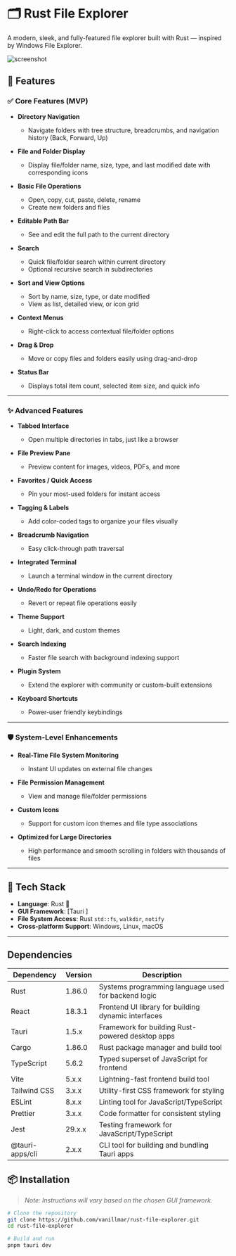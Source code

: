 # 🗂️ Rust File Explorer

A modern, sleek, and fully-featured file explorer built with Rust — inspired by Windows File Explorer.

![screenshot](./assets/screenshot.png)

## 🚀 Features

### ✅ Core Features (MVP)

- **Directory Navigation**
  - Navigate folders with tree structure, breadcrumbs, and navigation history (Back, Forward, Up)
  
- **File and Folder Display**
  - Display file/folder name, size, type, and last modified date with corresponding icons
  
- **Basic File Operations**
  - Open, copy, cut, paste, delete, rename
  - Create new folders and files

- **Editable Path Bar**
  - See and edit the full path to the current directory

- **Search**
  - Quick file/folder search within current directory
  - Optional recursive search in subdirectories

- **Sort and View Options**
  - Sort by name, size, type, or date modified
  - View as list, detailed view, or icon grid

- **Context Menus**
  - Right-click to access contextual file/folder options

- **Drag & Drop**
  - Move or copy files and folders easily using drag-and-drop

- **Status Bar**
  - Displays total item count, selected item size, and quick info

---

### ✨ Advanced Features

- **Tabbed Interface**
  - Open multiple directories in tabs, just like a browser

- **File Preview Pane**
  - Preview content for images, videos, PDFs, and more

- **Favorites / Quick Access**
  - Pin your most-used folders for instant access

- **Tagging & Labels**
  - Add color-coded tags to organize your files visually

- **Breadcrumb Navigation**
  - Easy click-through path traversal

- **Integrated Terminal**
  - Launch a terminal window in the current directory

- **Undo/Redo for Operations**
  - Revert or repeat file operations easily

- **Theme Support**
  - Light, dark, and custom themes

- **Search Indexing**
  - Faster file search with background indexing support

- **Plugin System**
  - Extend the explorer with community or custom-built extensions

- **Keyboard Shortcuts**
  - Power-user friendly keybindings

---

### 🛡️ System-Level Enhancements

- **Real-Time File System Monitoring**
  - Instant UI updates on external file changes

- **File Permission Management**
  - View and manage file/folder permissions

- **Custom Icons**
  - Support for custom icon themes and file type associations

- **Optimized for Large Directories**
  - High performance and smooth scrolling in folders with thousands of files

---

## 🧪 Tech Stack

- **Language**: Rust 🦀
- **GUI Framework**: [Tauri ]
- **File System Access**: Rust `std::fs`, `walkdir`, `notify`
- **Cross-platform Support**: Windows, Linux, macOS

---

## Dependencies
| Dependency         | Version  | Description                                           |
|---------------------|----------|-------------------------------------------------------|
| Rust               | 1.86.0   | Systems programming language used for backend logic   |
| React              | 18.3.1   | Frontend UI library for building dynamic interfaces   |
| Tauri              | 1.5.x    | Framework for building Rust-powered desktop apps      |
| Cargo              | 1.86.0   | Rust package manager and build tool                  |
| TypeScript         | 5.6.2    | Typed superset of JavaScript for frontend            |
| Vite               | 5.x.x    | Lightning-fast frontend build tool                   |
| Tailwind CSS       | 3.x.x    | Utility-first CSS framework for styling              |
| ESLint             | 8.x.x    | Linting tool for JavaScript/TypeScript               |
| Prettier           | 3.x.x    | Code formatter for consistent styling                |
| Jest               | 29.x.x   | Testing framework for JavaScript/TypeScript          |
| @tauri-apps/cli    | 2.x.x    | CLI tool for building and bundling Tauri apps        |


## 📦 Installation

> _Note: Instructions will vary based on the chosen GUI framework._

```bash
# Clone the repository
git clone https://github.com/vanillmar/rust-file-explorer.git
cd rust-file-explorer

# Build and run
pnpm tauri dev
